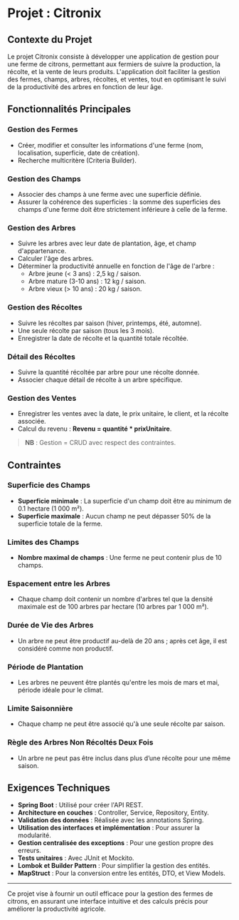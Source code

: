 # Projet : Citronix

## Contexte du Projet
Le projet Citronix consiste à développer une application de gestion pour une ferme de citrons, permettant aux fermiers de suivre la production, la récolte, et la vente de leurs produits.
L'application doit faciliter la gestion des fermes, champs, arbres, récoltes, et ventes, tout en optimisant le suivi de la productivité des arbres en fonction de leur âge.

## Fonctionnalités Principales

### Gestion des Fermes
- Créer, modifier et consulter les informations d'une ferme (nom, localisation, superficie, date de création).
- Recherche multicritère (Criteria Builder).

### Gestion des Champs
- Associer des champs à une ferme avec une superficie définie.
- Assurer la cohérence des superficies : la somme des superficies des champs d'une ferme doit être strictement inférieure à celle de la ferme.

### Gestion des Arbres
- Suivre les arbres avec leur date de plantation, âge, et champ d'appartenance.
- Calculer l'âge des arbres.
- Déterminer la productivité annuelle en fonction de l'âge de l'arbre :
  - Arbre jeune (< 3 ans) : 2,5 kg / saison.
  - Arbre mature (3-10 ans) : 12 kg / saison.
  - Arbre vieux (> 10 ans) : 20 kg / saison.

### Gestion des Récoltes
- Suivre les récoltes par saison (hiver, printemps, été, automne).
- Une seule récolte par saison (tous les 3 mois).
- Enregistrer la date de récolte et la quantité totale récoltée.

### Détail des Récoltes
- Suivre la quantité récoltée par arbre pour une récolte donnée.
- Associer chaque détail de récolte à un arbre spécifique.

### Gestion des Ventes
- Enregistrer les ventes avec la date, le prix unitaire, le client, et la récolte associée.
- Calcul du revenu : **Revenu = quantité * prixUnitaire**.

> **NB** : Gestion = CRUD avec respect des contraintes.

## Contraintes

### Superficie des Champs
- **Superficie minimale** : La superficie d'un champ doit être au minimum de 0.1 hectare (1 000 m²).
- **Superficie maximale** : Aucun champ ne peut dépasser 50% de la superficie totale de la ferme.

### Limites des Champs
- **Nombre maximal de champs** : Une ferme ne peut contenir plus de 10 champs.

### Espacement entre les Arbres
- Chaque champ doit contenir un nombre d'arbres tel que la densité maximale est de 100 arbres par hectare (10 arbres par 1 000 m²).

### Durée de Vie des Arbres
- Un arbre ne peut être productif au-delà de 20 ans ; après cet âge, il est considéré comme non productif.

### Période de Plantation
- Les arbres ne peuvent être plantés qu'entre les mois de mars et mai, période idéale pour le climat.

### Limite Saisonnière
- Chaque champ ne peut être associé qu'à une seule récolte par saison.

### Règle des Arbres Non Récoltés Deux Fois
- Un arbre ne peut pas être inclus dans plus d’une récolte pour une même saison.

## Exigences Techniques

- **Spring Boot** : Utilisé pour créer l'API REST.
- **Architecture en couches** : Controller, Service, Repository, Entity.
- **Validation des données** : Réalisée avec les annotations Spring.
- **Utilisation des interfaces et implémentation** : Pour assurer la modularité.
- **Gestion centralisée des exceptions** : Pour une gestion propre des erreurs.
- **Tests unitaires** : Avec JUnit et Mockito.
- **Lombok et Builder Pattern** : Pour simplifier la gestion des entités.
- **MapStruct** : Pour la conversion entre les entités, DTO, et View Models.

---

Ce projet vise à fournir un outil efficace pour la gestion des fermes de citrons, en assurant une interface intuitive et des calculs précis pour améliorer la productivité agricole.

